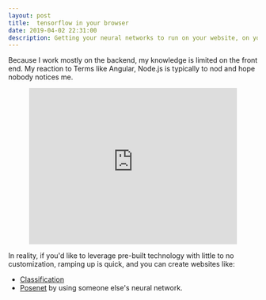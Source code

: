 ```yaml
---
layout: post
title:  tensorflow in your browser
date: 2019-04-02 22:31:00
description: Getting your neural networks to run on your website, on your phones and tablets, by using java script
---
```


Because I work mostly on the backend, my knowledge is limited on the front end. My reaction to Terms like Angular, Node.js is typically to nod and hope nobody notices me.

<html>
<center>
<iframe width="420" height="315" src="https://www.youtube.com/embed/iRuuNPHgkzs" frameborder="0" allowfullscreen></iframe>
</center>
<p></p>
</html>

In reality, if you'd like to leverage pre-built technology with little to no customization, ramping up is quick, and you can create websites like:
- [Classification](/subpages/tensorflow_js/2018-09-20-tensorflow-part-1)
- [Posenet](/subpages/tensorflow_js/2019-04-06-tensorflow-part-2)
by using someone else's neural network.
